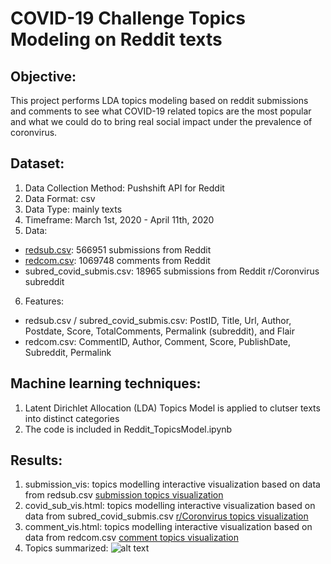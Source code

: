 # COVID-19 Challenge Topics Modeling on Reddit texts

## Objective: 

This project performs LDA topics modeling based on reddit submissions and comments to see what COVID-19 related topics are the most popular and what we could do to bring real social impact under the prevalence of coronvirus. 


## Dataset: 
1. Data Collection Method: Pushshift API for Reddit
2. Data Format: csv
3. Data Type: mainly texts 
4. Timeframe: March 1st, 2020 - April 11th, 2020
5. Data: 
  - [redsub.csv](https://drive.google.com/drive/folders/1xnHpzweXw1APN3v_kOZHX9CyAS1tt5zs?usp=sharing): 566951 submissions from Reddit 
  - [redcom.csv](https://drive.google.com/drive/folders/1xnHpzweXw1APN3v_kOZHX9CyAS1tt5zs?usp=sharing): 1069748 comments from Reddit
  - subred_covid_submis.csv: 18965 submissions from Reddit r/Coronvirus subreddit
6. Features:
  - redsub.csv / subred_covid_submis.csv: PostID, Title, Url, Author, Postdate, Score, TotalComments, Permalink (subreddit), and Flair
  - redcom.csv: CommentID, Author, Comment, Score, PublishDate, Subreddit, Permalink

## Machine learning techniques: 
1. Latent Dirichlet Allocation (LDA) Topics Model is applied to clutser texts into distinct categories
2. The code is included in Reddit_TopicsModel.ipynb

## Results: 
1. submission_vis: topics modelling interactive visualization based on data from redsub.csv
[submission topics visualization](https://freiheit77.github.io/COVID-19-Topics-Modelling/submission_vis.html#topic=0&lambda=1&term=)
2. covid_sub_vis.html: topics modelling interactive visualization based on data from subred_covid_submis.csv
[r/Coronvirus topics visualization](https://freiheit77.github.io/COVID-19-Topics-Modelling/covid_sub_vis.html#topic=0&lambda=1&term=)
3. comment_vis.html: topics modelling interactive visualization based on data from redcom.csv
[comment topics visualization](https://freiheit77.github.io/COVID-19-Topics-Modelling/comment_vis.html#topic=0&lambda=1&term=)
4. Topics summarized: 
![alt text](https://github.com/Freiheit77/COVID-19-Topics-Model/blob/master/Screenshot%202020-04-15%20at%2012.53.52%20AM.png)
